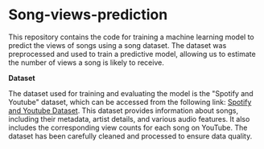 # Song-views-prediction

This repository contains the code for training a machine learning model to predict the views of songs using a song dataset. The dataset was preprocessed and used to train a predictive model, allowing us to estimate the number of views a song is likely to receive.

**Dataset**

The dataset used for training and evaluating the model is the "Spotify and Youtube" dataset, which can be accessed from the following link: [Spotify and Youtube Dataset](https://www.kaggle.com/datasets/salvatorerastelli/spotify-and-youtube). This dataset provides information about songs, including their metadata, artist details, and various audio features. It also includes the corresponding view counts for each song on YouTube. The dataset has been carefully cleaned and processed to ensure data quality.
